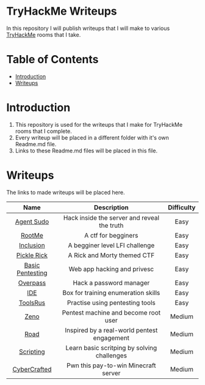 # TryHackMe Writeups
In this repository I will publish writeups that I will make to various [TryHackMe](https://tryhackme.com/) rooms that I take.

Table of Contents
=================
* [Introduction](#Introduction)
* [Writeups](#Writeups)

# Introduction

1. This repository is used for the writeups that I make for TryHackMe rooms that I complete.
2. Every writeup will be placed in a different folder with it's own Readme.md file.
3. Links to these Readme.md files will be placed in this file.

# Writeups

The links to made writeups will be placed here.

|				   	   Name						|				 Description				 | Difficulty |
|:---------------------------------------------:|:------------------------------------------:|:----------:|
|[Agent Sudo](/Agent_Sudo/README.md)			|Hack inside the server and reveal the truth |	  Easy	  |
|[RootMe](/RootMe/README.md)					|A ctf for begginers						 |	  Easy	  |
|[Inclusion](/Inclusion/README.md)				|A begginer level LFI challenge				 |	  Easy	  |
|[Pickle Rick](/Pickle_Rick/README.md)			|A Rick and Morty themed CTF				 |	  Easy	  |
|[Basic Pentesting](/Basic_Pentesting/README.md)|Web app hacking and privesc				 |	  Easy	  |
|[Overpass](/Overpass/README.md)				|Hack a password manager					 |	  Easy	  |
|[IDE](IDE/README.md)							|Box for training enumeration skills		 |	  Easy	  |
|[ToolsRus](/ToolsRus/README.md)				|Practise using pentesting tools			 |	  Easy	  |
|[Zeno](/Zeno/README.md)						|Pentest machine and become root user		 |	 Medium	  |
|[Road](/Road/README.md)						|Inspired by a real-world pentest engagement |	 Medium	  |
|[Scripting](/Scripting/README.md)				|Learn basic scritping by solving challenges |	 Medium	  |
|[CyberCrafted](/CyberCrafted/README.md)		|Pwn this pay-to-win Minecraft server		 |	 Medium	  |
